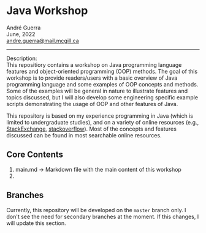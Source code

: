 # Java Workshop
André Guerra \
June, 2022 \
andre.guerra@mail.mcgill.ca

---

Description: \
This repositiory contains a workshop on Java programming language features and object-oriented programming (OOP) methods. The goal of this workshop is to provide readers/users with a basic overview of Java programming language and some examples of OOP concepts and methods. Some of the examples will be general in nature to illustrate features and topics discussed, but I will also develop some engineering specific example scripts demonstrating the usage of OOP and other features of Java. 

This repository is based on my experience programming in Java (which is limited to undergraduate studies), and on a variety of online resources (e.g., [StackExchange](https://stackexchange.com/), [stackoverflow](https://stackoverflow.com/)). Most of the concepts and features discussed can be found in most searchable online resources.

## Core Contents
1. main.md $\rightarrow$ Markdown file with the main content of this workshop
2. 


## Branches
Currently, this repository will be developed on the `master` branch only. I don't see the need for secondary branches at the moment. If this changes, I will update this section.
